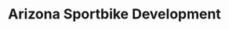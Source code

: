 ---
title: "Arizona Sportbike Development"
url: /mesa/arizona-sportbike-development/
shop: motorcycle
---